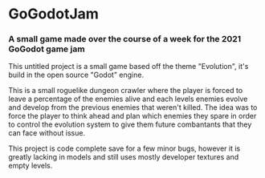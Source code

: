 # GoGodotJam
### A small game made over the course of a week for the 2021 GoGodot game jam
 
This untitled project is a small game based off the theme "Evolution", it's build in the open source "Godot" engine.

This is a small roguelike dungeon crawler where the player is forced to leave a percentage of the enemies alive and each levels enemies evolve and develop from the previous enemies that weren't killed. The idea was to force the player to think ahead and plan which enemies they spare in order to control the evolution system to give them future combantants that they can face without issue.

This project is code complete save for a few minor bugs, however it is greatly lacking in models and still uses mostly developer textures and empty levels.
